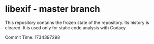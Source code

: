 # libexif - master branch

This repository contains the frozen state of the repository.
Its history is cleared. It is used only for static code
analysis with Codacy.

Commit Time: 1734397298